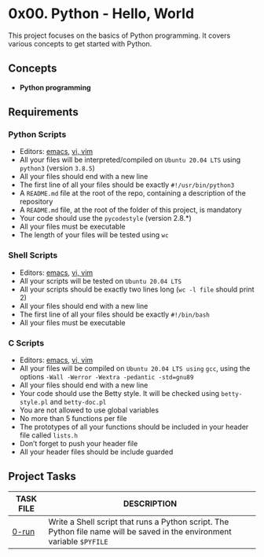 
# 0x00. Python - Hello, World

This project focuses on the basics of Python programming. It covers various concepts to get started with Python.

## Concepts

- __Python programming__

## Requirements

### Python Scripts

- Editors: [emacs](https://www.gnu.org/software/emacs/), [vi, vim](https://www.vim.org/)
- All your files will be interpreted/compiled on `Ubuntu 20.04 LTS` using `python3` (version `3.8.5`)
- All your files should end with a new line
- The first line of all your files should be exactly `#!/usr/bin/python3`
- A `README.md` file at the root of the repo, containing a description of the repository
- A `README.md` file, at the root of the folder of this project, is mandatory
- Your code should use the `pycodestyle` (version 2.8.\*)
- All your files must be executable
- The length of your files will be tested using `wc`

### Shell Scripts

- Editors: [emacs](https://www.gnu.org/software/emacs/), [vi, vim](https://www.vim.org/)
- All your scripts will be tested on `Ubuntu 20.04 LTS`
- All your scripts should be exactly two lines long (`wc -l file` should print 2)
- All your files should end with a new line
- The first line of all your files should be exactly `#!/bin/bash`
- All your files must be executable

### C Scripts

- Editors: [emacs](https://www.gnu.org/software/emacs/), [vi, vim](https://www.vim.org/)
- All your files will be compiled on `Ubuntu 20.04 LTS using` `gcc`, using the options `-Wall -Werror -Wextra -pedantic -std=gnu89`
- All your files should end with a new line
- Your code should use the Betty style. It will be checked using `betty-style.pl` and `betty-doc.pl`
- You are not allowed to use global variables
- No more than 5 functions per file
- The prototypes of all your functions should be included in your header file called `lists.h`
- Don’t forget to push your header file
- All your header files should be include guarded

## Project Tasks

| TASK FILE                      | DESCRIPTION      | 
|  -----------                   |  -----------     |
|[0-run]()|Write a Shell script that runs a Python script. The Python file name will be saved in the environment variable `$PYFILE`|




